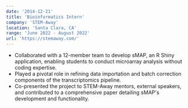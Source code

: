 ```yaml
---
date: '2014-12-21'
title: 'Bioinformatics Intern'
company: 'STEM-Away'
location: 'Santa Clara, CA'
range: 'June 2022 - August 2022'
url: 'https://stemaway.com/'
---
```


- Collaborated with a 12-member team to develop sMAP, an R Shiny application, enabling students to conduct microarray analysis without coding expertise.
- Played a pivotal role in refining data importation and batch correction components of the transcriptomics pipeline.
- Co-presented the project to STEM-Away mentors, external speakers, and contributed to a comprehensive paper detailing sMAP's development and functionality.

